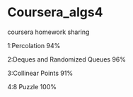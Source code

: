 # Coursera_algs4
coursera homework sharing

1:Percolation 94%

2:Deques and Randomized Queues 96%

3:Collinear Points 91%

4:8 Puzzle 100%
